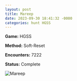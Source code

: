```yaml
---
layout: post
title: Mareep
date: 2023-09-30 18:41:32 -0000
categories: hunt HGSS
---
```


**Game:** HGSS

**Method:** Soft-Reset

**Encounters:** 7222

**Status:** Complete

<img src="https://cdn.discordapp.com/attachments/663666268997681153/1157832381592514570/PXL_20230930_193910183.jpg" alt="Mareep">
